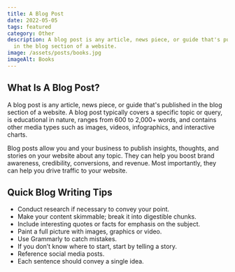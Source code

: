 ```yaml
---
title: A Blog Post
date: 2022-05-05
tags: featured
category: Other
description: A blog post is any article, news piece, or guide that's published
  in the blog section of a website.
image: /assets/posts/books.jpg
imageAlt: Books
---
```


## What Is A Blog Post?

A blog post is any article, news piece, or guide that's published in the blog section of a website. A blog post typically covers a specific topic or query, is educational in nature, ranges from 600 to 2,000+ words, and contains other media types such as images, videos, infographics, and interactive charts.

Blog posts allow you and your business to publish insights, thoughts, and stories on your website about any topic. They can help you boost brand awareness, credibility, conversions, and revenue. Most importantly, they can help you drive traffic to your website.

## Quick Blog Writing Tips

- Conduct research if necessary to convey your point.
- Make your content skimmable; break it into digestible chunks.
- Include interesting quotes or facts for emphasis on the subject.
- Paint a full picture with images, graphics or video.
- Use Grammarly to catch mistakes.
- If you don’t know where to start, start by telling a story.
- Reference social media posts.
- Each sentence should convey a single idea.

